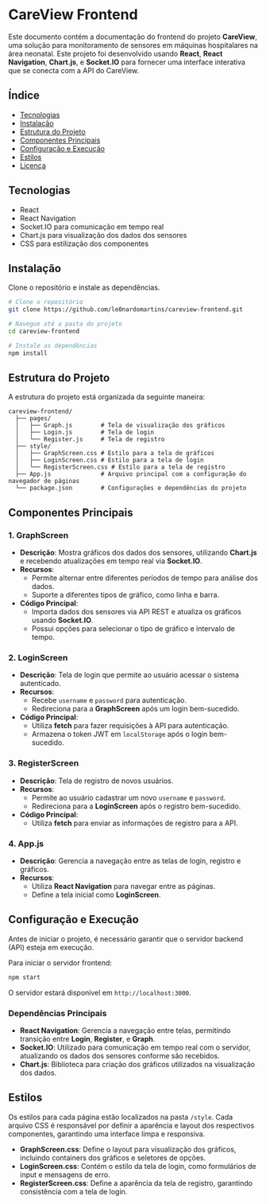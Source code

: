 # CareView Frontend

Este documento contém a documentação do frontend do projeto **CareView**, uma solução para monitoramento de sensores em máquinas hospitalares na área neonatal. Este projeto foi desenvolvido usando **React**, **React Navigation**, **Chart.js**, e **Socket.IO** para fornecer uma interface interativa que se conecta com a API do CareView.

## Índice

- [Tecnologias](#tecnologias)
- [Instalação](#instalação)
- [Estrutura do Projeto](#estrutura-do-projeto)
- [Componentes Principais](#componentes-principais)
- [Configuração e Execução](#configuração-e-execução)
- [Estilos](#estilos)
- [Licença](#licença)

## Tecnologias

- React
- React Navigation
- Socket.IO para comunicação em tempo real
- Chart.js para visualização dos dados dos sensores
- CSS para estilização dos componentes

## Instalação

Clone o repositório e instale as dependências.

```bash
# Clone o repositório
git clone https://github.com/le0nardomartins/careview-frontend.git

# Navegue até a pasta do projeto
cd careview-frontend

# Instale as dependências
npm install
```

## Estrutura do Projeto

A estrutura do projeto está organizada da seguinte maneira:

```
careview-frontend/
  ├── pages/
  │   ├── Graph.js        # Tela de visualização dos gráficos
  │   ├── Login.js        # Tela de login
  │   └── Register.js     # Tela de registro
  ├── style/
  │   ├── GraphScreen.css # Estilo para a tela de gráficos
  │   ├── LoginScreen.css # Estilo para a tela de login
  │   └── RegisterScreen.css # Estilo para a tela de registro
  ├── App.js              # Arquivo principal com a configuração do navegador de páginas
  └── package.json        # Configurações e dependências do projeto
```

## Componentes Principais

### 1. **GraphScreen**

- **Descrição**: Mostra gráficos dos dados dos sensores, utilizando **Chart.js** e recebendo atualizações em tempo real via **Socket.IO**.
- **Recursos**:
  - Permite alternar entre diferentes períodos de tempo para análise dos dados.
  - Suporte a diferentes tipos de gráfico, como linha e barra.
- **Código Principal**:
  - Importa dados dos sensores via API REST e atualiza os gráficos usando **Socket.IO**.
  - Possui opções para selecionar o tipo de gráfico e intervalo de tempo.

### 2. **LoginScreen**

- **Descrição**: Tela de login que permite ao usuário acessar o sistema autenticado.
- **Recursos**:
  - Recebe `username` e `password` para autenticação.
  - Redireciona para a **GraphScreen** após um login bem-sucedido.
- **Código Principal**:
  - Utiliza **fetch** para fazer requisições à API para autenticação.
  - Armazena o token JWT em `localStorage` após o login bem-sucedido.

### 3. **RegisterScreen**

- **Descrição**: Tela de registro de novos usuários.
- **Recursos**:
  - Permite ao usuário cadastrar um novo `username` e `password`.
  - Redireciona para a **LoginScreen** após o registro bem-sucedido.
- **Código Principal**:
  - Utiliza **fetch** para enviar as informações de registro para a API.

### 4. **App.js**

- **Descrição**: Gerencia a navegação entre as telas de login, registro e gráficos.
- **Recursos**:
  - Utiliza **React Navigation** para navegar entre as páginas.
  - Define a tela inicial como **LoginScreen**.

## Configuração e Execução

Antes de iniciar o projeto, é necessário garantir que o servidor backend (API) esteja em execução.

Para iniciar o servidor frontend:

```bash
npm start
```

O servidor estará disponível em `http://localhost:3000`.

### Dependências Principais

- **React Navigation**: Gerencia a navegação entre telas, permitindo transição entre **Login**, **Register**, e **Graph**.
- **Socket.IO**: Utilizado para comunicação em tempo real com o servidor, atualizando os dados dos sensores conforme são recebidos.
- **Chart.js**: Biblioteca para criação dos gráficos utilizados na visualização dos dados.

## Estilos

Os estilos para cada página estão localizados na pasta `/style`. Cada arquivo CSS é responsável por definir a aparência e layout dos respectivos componentes, garantindo uma interface limpa e responsiva.

- **GraphScreen.css**: Define o layout para visualização dos gráficos, incluindo containers dos gráficos e seletores de opções.
- **LoginScreen.css**: Contém o estilo da tela de login, como formulários de input e mensagens de erro.
- **RegisterScreen.css**: Define a aparência da tela de registro, garantindo consistência com a tela de login.